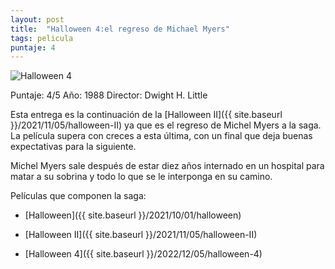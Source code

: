 ```yaml
---
layout: post
title:  "Halloween 4:el regreso de Michael Myers"
tags: pelicula
puntaje: 4
---
```




![Halloween 4](https://pics.filmaffinity.com/halloween_4_the_return_of_michael_myers-476103153-large.jpg)

Puntaje: 4/5 
Año: 1988
Director: Dwight H. Little

Esta entrega es la continuación de la [Halloween II]({{ site.baseurl }}/2021/11/05/halloween-II) ya que es el regreso de Michel Myers a la saga. La película supera con creces a esta última, con un final que deja buenas expectativas para la siguiente.

Michel Myers sale después de estar diez años internado en un hospital para matar a su sobrina y todo lo que se le interponga en su camino. 

Películas que componen la saga:

- [Halloween]({{ site.baseurl }}/2021/10/01/halloween)

- [Halloween II]({{ site.baseurl }}/2021/11/05/halloween-II)

- [Halloween 4]({{ site.baseurl }}/2022/12/05/halloween-4)

  
